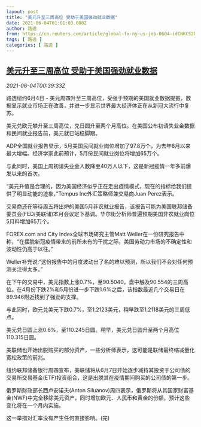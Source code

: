 ```yaml
---
layout: post
title: "美元升至三周高位 受助于美国强劲就业数据"
date: 2021-06-04T01:01:03.000Z
author: 路透
from: https://cn.reuters.com/article/global-fx-ny-us-job-0604-idCNKCS2DG01M
tags: [ 路透 ]
categories: [ 路透 ]
---
```

<!--1622768463000-->
[美元升至三周高位 受助于美国强劲就业数据](https://cn.reuters.com/article/global-fx-ny-us-job-0604-idCNKCS2DG01M)
------

<div>
<div><i>2021-06-04T00:39:33Z</i></div><p>路透纽约6月4日 - 美元周四升至三周高位，受强于预期的美国就业数据提振，数据显示就业市场正在改善，并进一步显示世界最大经济体正在从新冠大流行中复苏。</p><p>美元兑欧元攀升至三周高位，兑日圆升至两个月高位。在美国公布初请失业金数据和民间就业报告前，美元就已站稳脚跟。</p><p>ADP全国就业报告显示，5月美国民间就业岗位增加了97.8万个，为去年6月以来最大增幅。经济学家此前预计，5月份民间就业岗位将增加65万个。</p><p>与此同时，美国上周初请失业金人数降至40万人以下，这是新冠疫情一年多前爆发以来的首次。</p><p>“美元升值是合理的，因为美国经济似乎正在走出疫情模式，现在的指标给我们提供了明显动能的迹象，”Tempus Inc外汇策略师兼交易商Juan Perez表示。</p><p>交易商还在等待周五将出炉的美国5月非农就业报告，该报告可能为美国联邦储备委员会(FED/美联储)本月会议定下基调。华尔街分析师普遍预期美国非农就业岗位5月料增加65万个。</p><p>FOREX.com and City Index全球市场研究主管Matt Weller在一份研究报告中称，“在摆脱新冠疫情带来的前所未有的干扰之际，美国劳动力市场的不确定性和波动性仍高于以往。”</p><p>Weller补充说:“这份报告中的月度波动出了名的难以预测，所以我们不会对任何预测关注得太多。”</p><p>在下午的交易中，美元指数上涨0.7%，至90.5040，盘中触及90.554的三周高位。在4月份下跌2%和5月份进一步下跌1.6%之后，该指数最近几个交易日在89.946附近找到了强劲的支撑。</p><p>与此同时，欧元兑美元下跌0.7%，至1.2123美元，稍早跌至1.2118美元的三周低点。</p><p>美元兑日圆上涨0.6%，至110.245日圆。稍早，美元兑日圆升至两个月高位110.315日圆。</p><p>美联储也开始出脱购买的部分资产，一些分析师表示，这可能是联储最终缩减量化宽松政策的前兆。</p><p>纽约联邦储备银行周四宣布，美联储将从6月7日开始逐步减持其投资于公司债的交易所交易基金(ETF)投资组合，这是出脱其在疫情期间购买的公司债的第一步。</p><p>俄罗斯财政部长西卢安诺夫(Anton Siluanov)周四表示，俄罗斯将从其国家财富基金(NWF)中完全移除美元资产，同时增加欧元、人民币和黄金的份额，预计这些变化将在一个月内实施。</p><p>这一举措对汇率没有产生任何直接影响。(完)</p>
</div>
